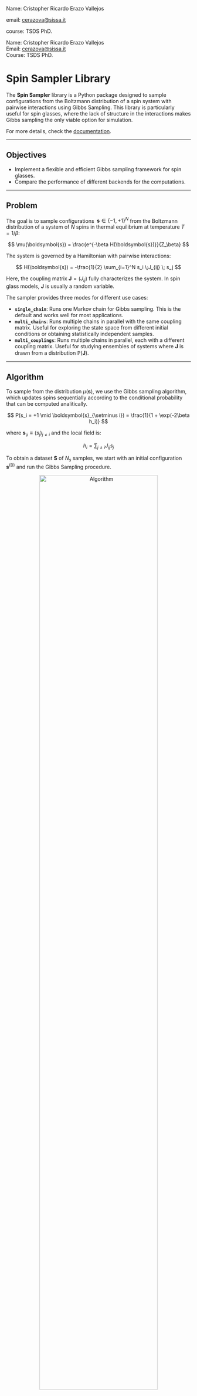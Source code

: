 Name: Cristopher Ricardo Erazo Vallejos

email: cerazova@sissa.it

course: TSDS PhD.

Name: Cristopher Ricardo Erazo Vallejos  
Email: cerazova@sissa.it  
Course: TSDS PhD.  

# Spin Sampler Library

The **Spin Sampler** library is a Python package designed to sample configurations from the Boltzmann distribution of a spin system with pairwise interactions using Gibbs Sampling. This library is particularly useful for spin glasses, where the lack of structure in the interactions makes Gibbs sampling the only viable option for simulation.  

For more details, check the [documentation](https://cristophererazo.github.io/devtools_scicomp_project_2025/).


---

## Objectives

- Implement a flexible and efficient Gibbs sampling framework for spin glasses.  
- Compare the performance of different backends for the computations.  

---

## Problem

The goal is to sample configurations $\;\boldsymbol{s} \in \{-1,+1\}^N$ from the Boltzmann distribution of a system of $N$ spins in thermal equilibrium at temperature $T = 1/\beta$:

$$
\mu(\boldsymbol{s}) = \frac{e^{-\beta H(\boldsymbol{s})}}{Z_\beta}
$$

The system is governed by a Hamiltonian with pairwise interactions:

$$
H(\boldsymbol{s}) = -\frac{1}{2} \sum_{i=1}^N s_i \;J_{ij} \; s_j
$$

Here, the coupling matrix $\boldsymbol{J} = (J_{ij})$ fully characterizes the system. In spin glass models, $\boldsymbol{J}$ is usually a random variable.  

The sampler provides three modes for different use cases:

- **`single_chain`**: Runs one Markov chain for Gibbs sampling. This is the default and works well for most applications.  
- **`multi_chains`**: Runs multiple chains in parallel with the same coupling matrix. Useful for exploring the state space from different initial conditions or obtaining statistically independent samples.  
- **`multi_couplings`**: Runs multiple chains in parallel, each with a different coupling matrix. Useful for studying ensembles of systems where $\boldsymbol{J}$ is drawn from a distribution $\mathbb{P}(\boldsymbol{J})$.  

---

## Algorithm


To sample from the distribution $\mu(\boldsymbol{s})$, we use the Gibbs sampling algorithm, which updates spins sequentially according to the conditional probability that can be computed analitically.

$$
P(s_i = +1 \mid \boldsymbol{s}_{\setminus i}) = \frac{1}{1 + \exp(-2\beta h_i)}
$$

where $\boldsymbol{s}_{\setminus i} \equiv (s_j)_{j \neq i}$ and the local field is:

$$
h_i = \sum_{j \neq i} J_{ij} s_j
$$

To obtain a dataset $\boldsymbol{S}$ of $N_s$ samples, we start with an initial configuration $\boldsymbol{s}^{(0)}$ and run the Gibbs Sampling procedure.  

<div style="text-align: center;">
    <img src="docs/_static/algorithm.png" alt="Algorithm" style="width: 80%;">
</div>


The inner loop over the $N$ spins is referred to as a `gibbs_step`, and it is the main bottleneck of the algorithm. Because the updates must be done sequentially, parallelization is not possible, limiting performance.  

---

## Installation

To install the Spin Sampler library:

1. Clone the repository:
    ```bash
    git clone https://github.com/CristopherErazo/devtools_scicomp_project_2025.git
    ```

2. Install dependencies:
    ```bash
    pip install -r requirements.txt
    ```

3. Install the package:
    ```bash
    pip install .
    ```

More details are available in the [installation guide](https://cristophererazo.github.io/devtools_scicomp_project_2025/installation.html).  

---

## Usage

The simplest usage of the package is to extract samples from the Boltzmann distribution:

```python
from spin_sampler import Sampler , define_SK_model , initialize_spins
import numpy as np

# Define parameters of the system
N = 100     # Number of spins
T = 1.0     # Temperature

# Define the couplings and initialize spins
J = define_SK_model(N)
initial_state = initialize_spins(N)

# Create a sampler instance
sampler = Sampler(J, T)
# Perform sampling
final_state = sampler.run_gibbs(initial_state,N_samples=10,dt_samples=1,store=True)
# Get the samples
chain = sampler.get_chain()
# Clean up the sampler
sampler.reset_chain()
# chain.shape = (10,100) = (N_samples,N)
```

The `run_gibbs` method returns the last spin configuration. If `store=True`, the full chain of samples is saved in `sampler.chain` and can be accessed with `get_chain()`.

The parameter `dt_samples` controls how many Gibbs steps are performed between consecutive stored samples, reducing time correlations when needed.

More examples are available in the [usage guide](https://cristophererazo.github.io/devtools_scicomp_project_2025/usage.html).

---

## Profiling and Optimization

Profiling with `line_profiler` shows that the bottleneck is the sequential Gibbs step updates, which cannot be parallelized. Below is an extract from the profiling logs that can be found in the `logs` folder:

```
Line #      Hits         Time  Per Hit   % Time  Line Contents
--------------------------------------------------------------
   178                                                   # Main sampling loop
   179      1503       1042.9      0.7      0.0          for step in range(N_samples*dt_samples):
   180      1500   18322600.0  12215.1     97.2              S , key = self.step(S,rnd_ord=rnd_ord,key=key)  
```

The same set of profiling experiments can be performed locally running:

```bash
./shell/submit_profile.sh
```

This script creates 3 configurations in the `experiments` folder and runs profiling via `kernprof -l -v scripts/run_profile.py `. Results are stored in the `logs` folder and the experiment takes a couple of minutes to run. 


To improve performance, the `Sampler` class supports multiple backends for Gibbs updates:

- `numpy` (default)  
- `numba` (precompiled numpy, faster)  
- `jax` (with `@jit` compilation and `jax.lax.fori_loop`)  

See the  [API](https://cristophererazo.github.io/devtools_scicomp_project_2025/api.html#gibbs-steps) for more details.

---

## Performance Results

Timing results for different modes and backends as system size increases:

![Timing Results](logs/timing.png)


**Observations:**
- `single_chain`: `numba` is generally fastest; `jax` catches up for large systems.  
- `multi_chains`: `jax` significantly outperforms others.  
- `multi_couplings`: `jax` performs poorly at scale; `numba` is better.  
- `numpy` is consistently the slowest with exceptions in the last case.  

The timing experiment can be reproduced running:

```bash
python scripts/run_timing.py -c experiments/config_timing
```

this will create a new data file in the `logs` directory and then 

```bash
python scripts/plot_timing.py
```

will create plot the results, saving the image in the same directory.

⚠️ **Note**: Experiments may take more than 1 hour due to scaling with $N$. To speed up, reduce parameters in `experiments/config_timing.yaml`. You can play with `Ns`, `N_samples` or `N_iterations`. 


---

## Future Improvements

To keep comparisons fair, the `gibbs_step` logic was kept similar across `numpy` and `jax` implementations. However, different libraries provide different optimizations. Tailoring the implementation per backend could further improve performance.

Bellow we see a summary of the profiling  results within the `gibbs_step` function for the `numpy` case in the 3 sampling modes.


```
mode = 'single_chain'
backend = 'numpy'

Line #      Hits         Time  Per Hit   % Time  Line Contents
--------------------------------------------------------------
    40                                               # Update sequentially the spins
    41   1000500     454238.1      0.5      3.3      for i in idx:
    42   1000000    5197721.8      5.2     38.1          h_i = S @ J[i]
    43   1000000    5610470.3      5.6     41.1          p_plus = prob_plus(beta * h_i)
    44   1000000    1475456.7      1.5     10.8          rand_vals = np.random.rand()
    45   1000000     882210.3      0.9      6.5          S[i] = 1 if rand_vals < p_plus else -1
    46       500        304.3      0.6      0.0      return S , key
```

```
mode = 'multi_chain'
backend = 'numpy'

Line #      Hits         Time  Per Hit   % Time  Line Contents
--------------------------------------------------------------
    72                                               # Update sequentially the spins
    73   1000500     499579.8      0.5      1.8      for i in idx:
    74   1000000    6579821.6      6.6     23.4          h_i = S @ J[i]
    75   1000000   11818354.3     11.8     42.1          p_plus = prob_plus(beta * h_i)
    76   1000000    2887706.0      2.9     10.3          rand_vals = np.random.rand(N_walkers)
    77   1000000    6266237.2      6.3     22.3          S[:, i] = np.where(rand_vals < p_plus, 1, -1)
    78       500        186.5      0.4      0.0      return S , key
```

```
mode = 'multi_couplings'
backend = 'numpy'

Line #      Hits         Time  Per Hit   % Time  Line Contents
--------------------------------------------------------------
   104                                               # Update sequentially the spins
   105   1000500     597413.8      0.6      1.1      for i in idx:
   106   1000000   29665515.6     29.7     54.6          h_i = np.sum(J[:, i] * S, axis=1)
   107   1000000   13684538.6     13.7     25.2          p_plus = prob_plus(beta * h_i)
   108   1000000    3392265.7      3.4      6.2          rand_vals = np.random.rand(N_walkers)
   109   1000000    6944719.2      6.9     12.8          S[:, i] = np.where(rand_vals < p_plus, 1, -1)
   110       500        189.9      0.4      0.0      return S  , key
```

Profiling shows that the most expensive operations are computing local fields $h_i$ and probabilities $P(s_i = +1 \mid \boldsymbol{s}_{\setminus i})$ but the load is different for different modes. Implementing other optimization techniques, such as vectorization across chains when possible, may yield significant speedups.


---


## Conclusion

The **Spin Sampler** library is a powerful tool for studying spin systems combining flexibility, performance, and ease of use. Profiling the code helped identify bottlenecks in the algorithm and using backends such as `numba` and `jax` showed performance improvements over plain `numpy` implementation.

Scalability experiments show non-trivial behavior depending on `mode` and `backend`, giving users a guidance for which configuration to choose when performing an experiment.

Further improvements can be achieved by tailoring the code to each backend and exploiting vectorization techniques whenever possible.



---

## Documentation

- [Introduction](https://cristophererazo.github.io/devtools_scicomp_project_2025/introduction.html)  
- [Installation](https://cristophererazo.github.io/devtools_scicomp_project_2025/installation.html)  
- [Usage](https://cristophererazo.github.io/devtools_scicomp_project_2025/usage.html)  
- [API](https://cristophererazo.github.io/devtools_scicomp_project_2025/api.html)  
